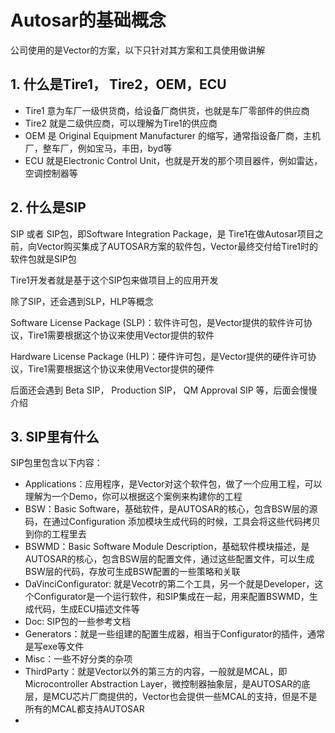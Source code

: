 # Autosar的基础概念

公司使用的是Vector的方案，以下只针对其方案和工具使用做讲解

## 1. 什么是Tire1， Tire2，OEM，ECU

+ Tire1 意为车厂一级供货商，给设备厂商供货，也就是车厂零部件的供应商
+ Tire2 就是二级供应商，可以理解为Tire1的供应商
+ OEM 是 Original Equipment Manufacturer 的缩写，通常指设备厂商，主机厂，整车厂，例如宝马，丰田，byd等
+ ECU 就是Electronic Control Unit，也就是开发的那个项目器件，例如雷达，空调控制器等

## 2. 什么是SIP

SIP 或者 SIP包，即Software Integration Package，是 Tire1在做Autosar项目之前，向Vector购买集成了AUTOSAR方案的软件包，Vector最终交付给Tire1时的软件包就是SIP包

Tire1开发者就是基于这个SIP包来做项目上的应用开发

除了SIP，还会遇到SLP，HLP等概念

Software License Package (SLP)：软件许可包，是Vector提供的软件许可协议，Tire1需要根据这个协议来使用Vector提供的软件

Hardware License Package (HLP)：硬件许可包，是Vector提供的硬件许可协议，Tire1需要根据这个协议来使用Vector提供的硬件

后面还会遇到 Beta SIP， Production SIP， QM Approval SIP 等，后面会慢慢介绍

## 3. SIP里有什么

SIP包里包含以下内容：

+ Applications：应用程序，是Vector对这个软件包，做了一个应用工程，可以理解为一个Demo，你可以根据这个案例来构建你的工程
+ BSW：Basic Software，基础软件，是AUTOSAR的核心，包含BSW层的源码，在通过Configuration 添加模块生成代码的时候，工具会将这些代码拷贝到你的工程里去
+ BSWMD：Basic Software Module Description，基础软件模块描述，是AUTOSAR的核心，包含BSW层的配置文件，通过这些配置文件，可以生成BSW层的代码，存放可生成BSW配置的一些策略和关联
+ DaVinciConfigurator: 就是Vecotr的第二个工具，另一个就是Developer，这个Configurator是一个运行软件，和SIP集成在一起，用来配置BSWMD，生成代码，生成ECU描述文件等
+ Doc: SIP包的一些参考文档
+ Generators：就是一些组建的配置生成器，相当于Configurator的插件，通常是写exe等文件
+ Misc：一些不好分类的杂项
+ ThirdParty：就是Vector以外的第三方的内容，一般就是MCAL，即Microcontroller Abstraction Layer，微控制器抽象层，是AUTOSAR的底层，是MCU芯片厂商提供的，Vector也会提供一些MCAL的支持，但是不是所有的MCAL都支持AUTOSAR
+ 